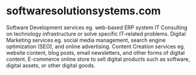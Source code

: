 # softwaresolutionsystems.com

Software Development services eg. web-based ERP system
IT Consulting on technology infrastructure or solve specific IT-related problems.
Digital Marketing services eg. social media management, search engine optimization (SEO), and online advertising.
Content Creation services eg. website content, blog posts, email newsletters, and other forms of digital content.
E-commerce online store to sell digital products such as software, digital assets, or other digital goods.
